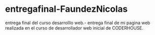 # entregafinal-FaundezNicolas
entrega final del curso desarrolllo web.-
entrega final de mi pagina web realizada en el curso de desarrollador web inicial de CODERHOUSE.
